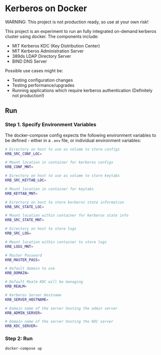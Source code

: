 # Kerberos on Docker

WARNING: This project is not production ready, so use at your own risk!

This project is an experiment to run an fully integrated on-demand kerberos cluster using docker. The components include:
  - MIT Kerberos KDC (Key Distribution Center)
  - MIT Kerberos Administration Server
  - 389ds LDAP Directory Server
  - BIND DNS Server

Possible use cases might be:
  - Testing configuration changes
  - Testing performance/upgrades
  - Running applications which require kerberos authentication (Definitely not production!)

## Run

### Step 1. Specify Environment Variables
The docker-compose config expects the following environment variables to be defined - either in a `.env` file, or individual environment variables:

```bash
# Directory on host to use as volume to store configs
KRB_SRC_CONF_LOC=

# Mount location in container for kerberos configs
KRB_CONF_MNT=

# Directory on host to use as volume to store keytabs
KRB_SRC_KEYTAB_LOC=

# Mount location in container for keytabs
KRB_KEYTAB_MNT=

# Directory on host to store kerberos state information
KRB_SRC_STATE_LOC=

# Mount location within container for kerberos state info
KRB_SRC_STATE_MNT=

# Directory on host to store logs 
KRB_SRC_LOG=

# Mount location within container to store logs
KRB_LOGS_MNT=

# Master Password
KRB_MASTER_PASS=

# Default domain to use
KRB_DOMAIN=

# Default Realm KDC will be managing
KRB_REALM=

# Kerberos Server Hostname
KRB_SERVER_HOSTNAME=

# Domain name of the server hosting the admin server
KRB_ADMIN_SERVER=

# Domain name of the server hosting the KDC server
KRB_KDC_SERVER=
```

### Step 2: Run
```bash
docker-compose up
```
